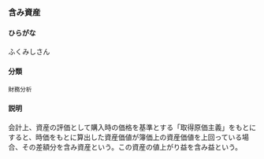 <div style="display:none;">

## [あ行](securities-terms?id=あ行)
## [か行](securities-terms?id=か行)
## [さ行](securities-terms?id=さ行)
## [た行](securities-terms?id=た行)
## [な行](securities-terms?id=な行)
## [は行](securities-terms?id=は行)

</div>

### 含み資産

#### ひらがな

ふくみしさん

#### 分類

`財務分析`

#### 説明

会計上、資産の評価として購入時の価格を基準とする「取得原価主義」をもとにすると、時価をもとに算出した資産価値が簿価上の資産価値を上回っている場合、その差額分を含み資産という。この資産の値上がり益を含み益という。

<div style="display:none;">

## [ま行](securities-terms?id=ま行)
## [や行](securities-terms?id=や行)
## [ら行](securities-terms?id=ら行)
## [わ行](securities-terms?id=わ行)
## [英数字・記号](securities-terms?id=英数字・記号)

</div>

